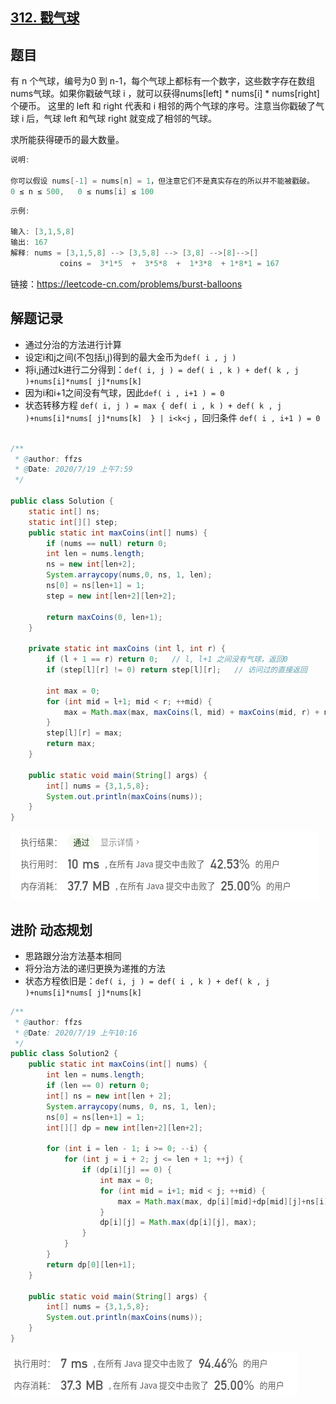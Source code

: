 ## [312. 戳气球](https://leetcode-cn.com/problems/burst-balloons/)

## 题目

有 n 个气球，编号为0 到 n-1，每个气球上都标有一个数字，这些数字存在数组 nums气球。如果你戳破气球 i ，就可以获得nums[left] * nums[i] * nums[right] 个硬币。 这里的 left 和 right 代表和 i 相邻的两个气球的序号。注意当你戳破了气球 i 后，气球 left 和气球 right 就变成了相邻的气球。

求所能获得硬币的最大数量。

```java
说明:

你可以假设 nums[-1] = nums[n] = 1，但注意它们不是真实存在的所以并不能被戳破。
0 ≤ n ≤ 500,   0 ≤ nums[i] ≤ 100
```



```java
示例:

输入: [3,1,5,8]
输出: 167 
解释: nums = [3,1,5,8] --> [3,5,8] --> [3,8] -->[8]-->[]
           coins =  3*1*5  +  3*5*8  +  1*3*8  + 1*8*1 = 167
```


链接：https://leetcode-cn.com/problems/burst-balloons



## 解题记录

+ 通过分治的方法进行计算
+ 设定i和j之间(不包括i,j)得到的最大金币为`def( i , j )`
+ 将i,j通过k进行二分得到：`def( i, j ) = def( i , k ) + def( k , j )+nums[i]*nums[ j]*nums[k] `
+ 因为i和i+1之间没有气球，因此`def( i , i+1 ) = 0`
+ 状态转移方程 `def( i, j ) = max { def( i , k ) + def( k , j )+nums[i]*nums[ j]*nums[k]  } | i<k<j` ，回归条件 `def( i , i+1 ) = 0`


```java

/**
 * @author: ffzs
 * @Date: 2020/7/19 上午7:59
 */

public class Solution {
    static int[] ns;
    static int[][] step;
    public static int maxCoins(int[] nums) {
        if (nums == null) return 0;
        int len = nums.length;
        ns = new int[len+2];
        System.arraycopy(nums,0, ns, 1, len);
        ns[0] = ns[len+1] = 1;
        step = new int[len+2][len+2];

        return maxCoins(0, len+1);
    }

    private static int maxCoins (int l, int r) {
        if (l + 1 == r) return 0;   // l, l+1 之间没有气球，返回0
        if (step[l][r] != 0) return step[l][r];   // 访问过的直接返回

        int max = 0;
        for (int mid = l+1; mid < r; ++mid) {
            max = Math.max(max, maxCoins(l, mid) + maxCoins(mid, r) + ns[l]*ns[r]*ns[mid]);
        }
        step[l][r] = max;
        return max;
    }

    public static void main(String[] args) {
        int[] nums = {3,1,5,8};
        System.out.println(maxCoins(nums));
    }
}

```

![image-20200719101317814](README.assets/image-20200719101317814.png)

## 进阶 动态规划

+ 思路跟分治方法基本相同
+ 将分治方法的递归更换为递推的方法
+ 状态方程依旧是：`def( i, j ) = def( i , k ) + def( k , j )+nums[i]*nums[ j]*nums[k] `

```java
/**
 * @author: ffzs
 * @Date: 2020/7/19 上午10:16
 */
public class Solution2 {
    public static int maxCoins(int[] nums) {
        int len = nums.length;
        if (len == 0) return 0;
        int[] ns = new int[len + 2];
        System.arraycopy(nums, 0, ns, 1, len);
        ns[0] = ns[len+1] = 1;
        int[][] dp = new int[len+2][len+2];

        for (int i = len - 1; i >= 0; --i) {
            for (int j = i + 2; j <= len + 1; ++j) {
                if (dp[i][j] == 0) {
                    int max = 0;
                    for (int mid = i+1; mid < j; ++mid) {
                        max = Math.max(max, dp[i][mid]+dp[mid][j]+ns[i]*ns[j]*ns[mid]);
                    }
                    dp[i][j] = Math.max(dp[i][j], max);
                }
            }
        }
        return dp[0][len+1];
    }

    public static void main(String[] args) {
        int[] nums = {3,1,5,8};
        System.out.println(maxCoins(nums));
    }
}
```

![image-20200719105326786](README.assets/image-20200719105326786.png)